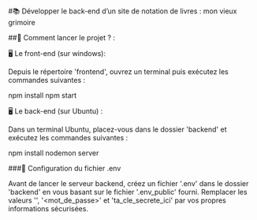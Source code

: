 #📚 Développer le back-end d’un site de notation de livres : mon vieux grimoire 


##🚀 Comment lancer le projet ? :

🖥️ Le front-end (sur windows): 

Depuis le répertoire 'frontend', ouvrez un terminal puis exécutez les commandes suivantes :

npm install
npm start


🖥️ Le back-end (sur Ubuntu) :

Dans un terminal Ubuntu, placez-vous dans le dossier 'backend' et exécutez les commandes suivantes :

npm install
nodemon server

###🔐 Configuration du fichier .env

Avant de lancer le serveur backend, créez un fichier '.env' dans le dossier 'backend' en vous basant sur le fichier '.env_public' fourni.
Remplacer les valeurs '<utilisateur>', '<mot_de_passe>' et 'ta_cle_secrete_ici' par vos propres informations sécurisées.